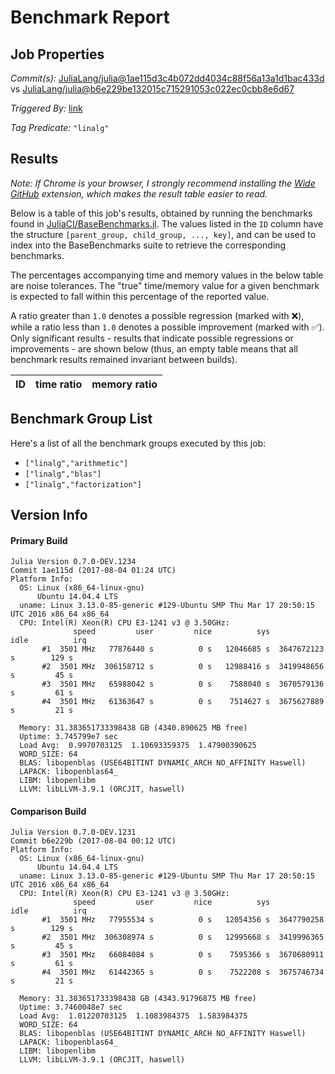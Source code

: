 # Benchmark Report

## Job Properties

*Commit(s):* [JuliaLang/julia@1ae115d3c4b072dd4034c88f56a13a1d1bac433d](https://github.com/JuliaLang/julia/commit/1ae115d3c4b072dd4034c88f56a13a1d1bac433d) vs [JuliaLang/julia@b6e229be132015c715291053c022ec0cbb8e6d67](https://github.com/JuliaLang/julia/commit/b6e229be132015c715291053c022ec0cbb8e6d67)

*Triggered By:* [link](https://github.com/JuliaLang/julia/pull/23035#issuecomment-320131832)

*Tag Predicate:* `"linalg"`

## Results

*Note: If Chrome is your browser, I strongly recommend installing the [Wide GitHub](https://chrome.google.com/webstore/detail/wide-github/kaalofacklcidaampbokdplbklpeldpj?hl=en)
extension, which makes the result table easier to read.*

Below is a table of this job's results, obtained by running the benchmarks found in
[JuliaCI/BaseBenchmarks.jl](https://github.com/JuliaCI/BaseBenchmarks.jl). The values
listed in the `ID` column have the structure `[parent_group, child_group, ..., key]`,
and can be used to index into the BaseBenchmarks suite to retrieve the corresponding
benchmarks.

The percentages accompanying time and memory values in the below table are noise tolerances. The "true"
time/memory value for a given benchmark is expected to fall within this percentage of the reported value.

A ratio greater than `1.0` denotes a possible regression (marked with :x:), while a ratio less
than `1.0` denotes a possible improvement (marked with :white_check_mark:). Only significant results - results
that indicate possible regressions or improvements - are shown below (thus, an empty table means that all
benchmark results remained invariant between builds).

| ID | time ratio | memory ratio |
|----|------------|--------------|

## Benchmark Group List

Here's a list of all the benchmark groups executed by this job:

- `["linalg","arithmetic"]`
- `["linalg","blas"]`
- `["linalg","factorization"]`

## Version Info

#### Primary Build

```
Julia Version 0.7.0-DEV.1234
Commit 1ae115d (2017-08-04 01:24 UTC)
Platform Info:
  OS: Linux (x86_64-linux-gnu)
      Ubuntu 14.04.4 LTS
  uname: Linux 3.13.0-85-generic #129-Ubuntu SMP Thu Mar 17 20:50:15 UTC 2016 x86_64 x86_64
  CPU: Intel(R) Xeon(R) CPU E3-1241 v3 @ 3.50GHz: 
              speed         user         nice          sys         idle          irq
       #1  3501 MHz   77876440 s          0 s   12046685 s  3647672123 s        129 s
       #2  3501 MHz  306158712 s          0 s   12988416 s  3419948656 s         45 s
       #3  3501 MHz   65988042 s          0 s    7588040 s  3670579136 s         61 s
       #4  3501 MHz   61363647 s          0 s    7514627 s  3675627889 s         21 s
       
  Memory: 31.383651733398438 GB (4340.890625 MB free)
  Uptime: 3.745799e7 sec
  Load Avg:  0.9970703125  1.10693359375  1.47900390625
  WORD_SIZE: 64
  BLAS: libopenblas (USE64BITINT DYNAMIC_ARCH NO_AFFINITY Haswell)
  LAPACK: libopenblas64_
  LIBM: libopenlibm
  LLVM: libLLVM-3.9.1 (ORCJIT, haswell)

```

#### Comparison Build

```
Julia Version 0.7.0-DEV.1231
Commit b6e229b (2017-08-04 00:12 UTC)
Platform Info:
  OS: Linux (x86_64-linux-gnu)
      Ubuntu 14.04.4 LTS
  uname: Linux 3.13.0-85-generic #129-Ubuntu SMP Thu Mar 17 20:50:15 UTC 2016 x86_64 x86_64
  CPU: Intel(R) Xeon(R) CPU E3-1241 v3 @ 3.50GHz: 
              speed         user         nice          sys         idle          irq
       #1  3501 MHz   77955534 s          0 s   12054356 s  3647790258 s        129 s
       #2  3501 MHz  306308974 s          0 s   12995668 s  3419996365 s         45 s
       #3  3501 MHz   66084084 s          0 s    7595366 s  3670680911 s         61 s
       #4  3501 MHz   61442365 s          0 s    7522208 s  3675746734 s         21 s
       
  Memory: 31.383651733398438 GB (4343.91796875 MB free)
  Uptime: 3.7460048e7 sec
  Load Avg:  1.01220703125  1.1083984375  1.583984375
  WORD_SIZE: 64
  BLAS: libopenblas (USE64BITINT DYNAMIC_ARCH NO_AFFINITY Haswell)
  LAPACK: libopenblas64_
  LIBM: libopenlibm
  LLVM: libLLVM-3.9.1 (ORCJIT, haswell)

```
